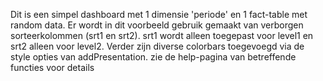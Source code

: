 Dit is een simpel dashboard met 1 dimensie 'periode' en 1 fact-table met random data. Er wordt in dit voorbeeld gebruik gemaakt van verborgen sorteerkolommen 
(srt1 en srt2). srt1 wordt alleen toegepast voor level1 en srt2 alleen voor level2. Verder zijn diverse colorbars toegevoegd via de style opties van addPresentation.
zie de help-pagina van betreffende functies voor details
